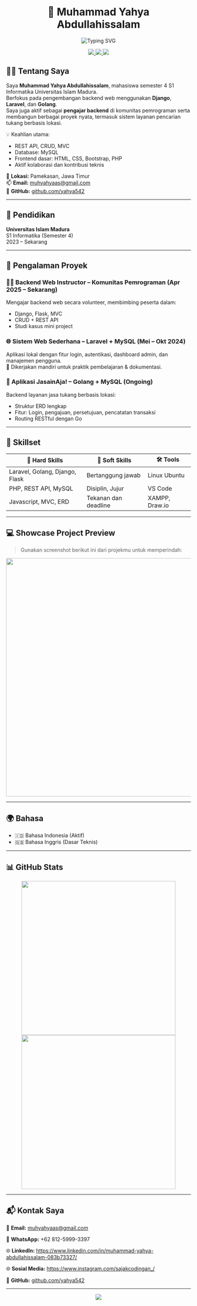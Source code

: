 <h1 align="center">
  🚀 Muhammad Yahya Abdullahissalam
</h1>

<p align="center">
  <img src="https://readme-typing-svg.demolab.com?font=Fira+Code&size=24&pause=1000&color=0FF4DB&center=true&vCenter=true&width=700&lines=Full+Stack+Web+Developer;Backend+Architect+%7C+Django%2C+Laravel%2C+Golang;Passionate+Builder+%7C+Clean+Code+Lover+%7C+Team+Player" alt="Typing SVG" />
</p>

<p align="center">
  <a href="https://github.com/yahya542">
    <img src="https://img.shields.io/badge/GitHub-yahya542-181717?style=flat&logo=github">
  </a>
  <a href="mailto:muhyahyaas@gmail.com">
    <img src="https://img.shields.io/badge/Email-muhyahyaas@gmail.com-EA4335?style=flat&logo=gmail&logoColor=white">
  </a>
  <a href="https://www.linkedin.com/in/muhammad-yahya-abdullahissalam-083b73327/">
    <img src="https://img.shields.io/badge/LinkedIn-muhammad--yahya--abdullahissalam-blue?style=flat&logo=linkedin">
  </a>
</p>


## 🧑‍💻 Tentang Saya

Saya **Muhammad Yahya Abdullahissalam**, mahasiswa semester 4 S1 Informatika Universitas Islam Madura.  
Berfokus pada pengembangan backend web menggunakan **Django**, **Laravel**, dan **Golang**.  
Saya juga aktif sebagai **pengajar backend** di komunitas pemrograman serta membangun berbagai proyek nyata, termasuk sistem layanan pencarian tukang berbasis lokasi.

💡 Keahlian utama:  
- REST API, CRUD, MVC
- Database: MySQL
- Frontend dasar: HTML, CSS, Bootstrap, PHP
- Aktif kolaborasi dan kontribusi teknis

📍 **Lokasi:** Pamekasan, Jawa Timur  
📫 **Email:** muhyahyaas@gmail.com  
🔗 **GitHub:** [github.com/yahya542](https://github.com/yahya542)

---

## 🏫 Pendidikan

**Universitas Islam Madura**  
S1 Informatika (Semester 4)  
2023 – Sekarang

---

## 🧪 Pengalaman Proyek

### 🧑‍🏫 Backend Web Instructor – Komunitas Pemrograman (Apr 2025 – Sekarang)
Mengajar backend web secara volunteer, membimbing peserta dalam:
- Django, Flask, MVC
- CRUD + REST API
- Studi kasus mini project

### 🌐 Sistem Web Sederhana – Laravel + MySQL (Mei – Okt 2024)
Aplikasi lokal dengan fitur login, autentikasi, dashboard admin, dan manajemen pengguna.  
💬 Dikerjakan mandiri untuk praktik pembelajaran & dokumentasi.

### 🔧 Aplikasi JasainAja! – Golang + MySQL (Ongoing)
Backend layanan jasa tukang berbasis lokasi:
- Struktur ERD lengkap
- Fitur: Login, pengajuan, persetujuan, pencatatan transaksi
- Routing RESTful dengan Go

---

## 🚀 Skillset

| 🔧 Hard Skills | 💼 Soft Skills | 🛠️ Tools |
|---------------|----------------|-----------|
| Laravel, Golang, Django, Flask | Bertanggung jawab | Linux Ubuntu |
| PHP, REST API, MySQL | Disiplin, Jujur | VS Code |
| Javascript, MVC, ERD | Tekanan dan deadline | XAMPP, Draw.io |

---

## 💻 Showcase Project Preview

> Gunakan screenshot berikut ini dari projekmu untuk memperindah:

<p align="center">
  <img src="https://user-images.githubusercontent.com/0000000/114278197-c471cb00-9a59-11eb-9504-6bb7f497de66.png" width="650"/>
</p>

---

## 🌍 Bahasa

- 🇮🇩 Bahasa Indonesia (Aktif)
- 🇬🇧 Bahasa Inggris (Dasar Teknis)

---

## 📊 GitHub Stats

<p align="center">
  <img src="https://github-readme-stats.vercel.app/api?username=yahya542&show_icons=true&theme=gruvbox" width="420">
  <img src="https://github-readme-streak-stats.herokuapp.com/?user=yahya542&theme=gruvbox" width="420">
</p>

---

## 📬 Kontak Saya

📨 **Email:** muhyahyaas@gmail.com  

📱 **WhatsApp:** +62 812-5999-3397   

🌐 **LinkedIn:** https://www.linkedin.com/in/muhammad-yahya-abdullahissalam-083b73327/

🌐 **Sosial Media:** https://www.instagram.com/sajakcodingan_/

🔗 **GitHub:** [github.com/yahya542](https://github.com/yahya542)

---

<p align="center">
  <img src="https://capsule-render.vercel.app/api?type=waving&color=0abde3&height=100&section=footer"/>
</p>
